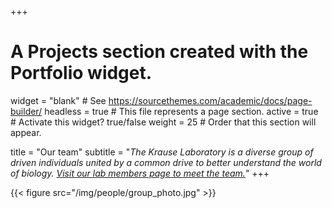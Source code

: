 +++
# A Projects section created with the Portfolio widget.
widget = "blank"  # See https://sourcethemes.com/academic/docs/page-builder/
headless = true  # This file represents a page section.
active = true  # Activate this widget? true/false
weight = 25  # Order that this section will appear.

title = "Our team"
subtitle = "*The Krause Laboratory is a diverse group of driven individuals united by a common drive to better understand the world of biology. [Visit our lab members page to meet the team.](/people)*"
+++

{{< figure src="/img/people/group_photo.jpg" >}}
